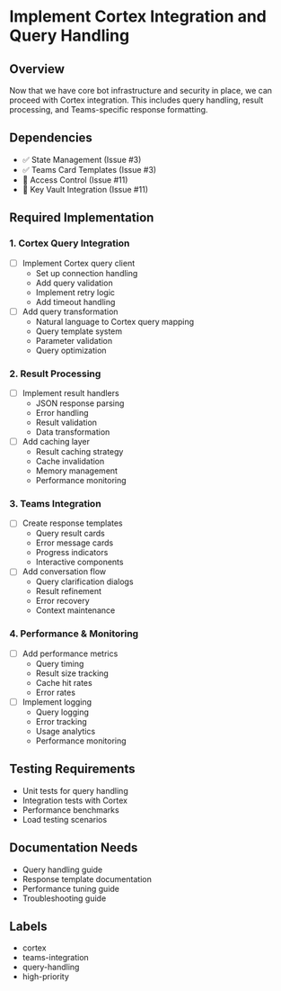 # Implement Cortex Integration and Query Handling

## Overview
Now that we have core bot infrastructure and security in place, we can proceed with Cortex integration. This includes query handling, result processing, and Teams-specific response formatting.

## Dependencies
- ✅ State Management (Issue #3)
- ✅ Teams Card Templates (Issue #3)
- 🔄 Access Control (Issue #11)
- 🔄 Key Vault Integration (Issue #11)

## Required Implementation

### 1. Cortex Query Integration
- [ ] Implement Cortex query client
  - Set up connection handling
  - Add query validation
  - Implement retry logic
  - Add timeout handling
- [ ] Add query transformation
  - Natural language to Cortex query mapping
  - Query template system
  - Parameter validation
  - Query optimization

### 2. Result Processing
- [ ] Implement result handlers
  - JSON response parsing
  - Error handling
  - Result validation
  - Data transformation
- [ ] Add caching layer
  - Result caching strategy
  - Cache invalidation
  - Memory management
  - Performance monitoring

### 3. Teams Integration
- [ ] Create response templates
  - Query result cards
  - Error message cards
  - Progress indicators
  - Interactive components
- [ ] Add conversation flow
  - Query clarification dialogs
  - Result refinement
  - Error recovery
  - Context maintenance

### 4. Performance & Monitoring
- [ ] Add performance metrics
  - Query timing
  - Result size tracking
  - Cache hit rates
  - Error rates
- [ ] Implement logging
  - Query logging
  - Error tracking
  - Usage analytics
  - Performance monitoring

## Testing Requirements
- Unit tests for query handling
- Integration tests with Cortex
- Performance benchmarks
- Load testing scenarios

## Documentation Needs
- Query handling guide
- Response template documentation
- Performance tuning guide
- Troubleshooting guide

## Labels
- cortex
- teams-integration
- query-handling
- high-priority 